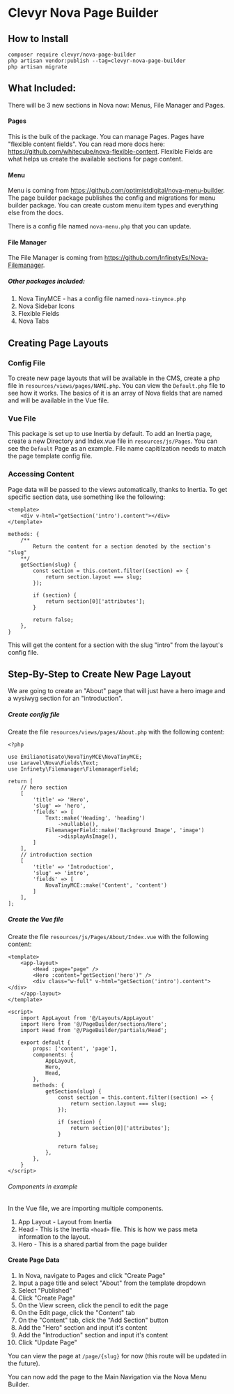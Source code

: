 # Clevyr Nova Page Builder

## How to Install
```
composer require clevyr/nova-page-builder
php artisan vendor:publish --tag=clevyr-nova-page-builder
php artisan migrate
```

## What Included:
There will be 3 new sections in Nova now: Menus, File Manager and Pages.

#### Pages
This is the bulk of the package. You can manage Pages. Pages have "flexible content fields". You can read more docs here: https://github.com/whitecube/nova-flexible-content. Flexible Fields are what helps us create the available sections for page content.

#### Menu
Menu is coming from https://github.com/optimistdigital/nova-menu-builder. The page builder package publishes the config and migrations for menu builder package.  You can create custom menu item types and everything else from the docs.    

There is a config file named `nova-menu.php` that you can update.

#### File Manager
The File Manager is coming from https://github.com/InfinetyEs/Nova-Filemanager. 

##### Other packages included:
1. Nova TinyMCE - has a config file named `nova-tinymce.php`
2. Nova Sidebar Icons
3. Flexible Fields
4. Nova Tabs

## Creating Page Layouts

### Config File
To create new page layouts that will be available in the CMS, create a php file in `resources/views/pages/NAME.php`. You can view the `Default.php` file to see how it works. The basics of it is an array of Nova fields that are named and will be available in the Vue file.

### Vue File
This package is set up to use Inertia by default. To add an Inertia page, create a new Directory and Index.vue file in `resources/js/Pages`. You can see the `Default` Page as an example. File name capitilzation needs to match the page template config file.

### Accessing Content
Page data will be passed to the views automatically, thanks to Inertia. To get specific section data, use something like the following:
```
<template>
    <div v-html="getSection('intro').content"></div>
</template>

```
```
methods: {
    /**
        Return the content for a section denoted by the section's "slug"
    **/
    getSection(slug) {
        const section = this.content.filter((section) => {
            return section.layout === slug;
        });

        if (section) {
            return section[0]['attributes'];
        }

        return false;
    },
}
```
This will get the content for a section with the slug "intro" from the layout's config file.

## Step-By-Step to Create New Page Layout
We are going to create an "About" page that will just have a hero image and a wysiwyg section for an "introduction".
##### Create config file
Create the file `resources/views/pages/About.php` with the following content:
```
<?php

use Emilianotisato\NovaTinyMCE\NovaTinyMCE;
use Laravel\Nova\Fields\Text;
use Infinety\Filemanager\FilemanagerField;

return [
    // hero section
    [
        'title' => 'Hero',
        'slug' => 'hero',
        'fields' => [
            Text::make('Heading', 'heading')
                ->nullable(),
            FilemanagerField::make('Background Image', 'image')
                ->displayAsImage(),
        ]
    ],
    // introduction section
    [
        'title' => 'Introduction',
        'slug' => 'intro',
        'fields' => [
            NovaTinyMCE::make('Content', 'content')
        ]
    ],
];
```
##### Create the Vue file
Create the file `resources/js/Pages/About/Index.vue` with the following content:
```
<template>
    <app-layout>
        <Head :page="page" />
        <Hero :content="getSection('hero')" />
        <div class="w-full" v-html="getSection('intro').content"></div>
    </app-layout>
</template>

<script>
    import AppLayout from '@/Layouts/AppLayout'
    import Hero from '@/PageBuilder/sections/Hero';
    import Head from '@/PageBuilder/partials/Head';

    export default {
        props: ['content', 'page'],
        components: {
            AppLayout,
            Hero,
            Head,
        },
        methods: {
            getSection(slug) {
                const section = this.content.filter((section) => {
                    return section.layout === slug;
                });

                if (section) {
                    return section[0]['attributes'];
                }

                return false;
            },
        },
    }
</script>
```
###### Components in example
In the Vue file, we are importing multiple components.
1. App Layout - Layout from Inertia
2. Head - This is the Inertia `<head>` file. This is how we pass meta information to the layout.
3. Hero - This is a shared partial from the page builder

#### Create Page Data
1. In Nova, navigate to Pages and click "Create Page"
2. Input a page title and select "About" from the template dropdown
3. Select "Published"
4. Click "Create Page"
5. On the View screen, click the pencil to edit the page
6. On the Edit page, click the "Content" tab
7. On the "Content" tab, click the "Add Section" button
8. Add the "Hero" section and input it's content
9. Add the "Introduction" section and input it's content
10. Click "Update Page"

You can view the page at `/page/{slug}` for now (this route will be updated in the future).

You can now add the page to the Main Navigation via the Nova Menu Builder.
